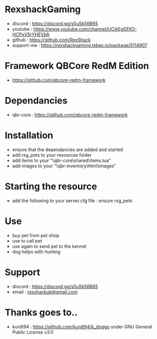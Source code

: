 # RexshackGaming
- discord : https://discord.gg/s5uSk56B65
- youtube : https://www.youtube.com/channel/UCikEgGfXO-HCPxV5rYHEVbA
- github : https://github.com/RexShack
- support-me : https://rexshackgaming.tebex.io/package/5114907

# Framework QBCore RedM Edition
- https://github.com/qbcore-redm-framework

# Dependancies
- qbr-core : https://github.com/qbcore-redm-framework

# Installation
- ensure that the dependancies are added and started
- add rsg_pets to your resources folder
- add items to your "\qbr-core\shared\items.lua"
- add images to your "\qbr-inventory\html\images"

# Starting the resource
- add the following to your server.cfg file : ensure rsg_pets

# Use
- buy pet from pet shop
- use to call pet
- use again to send pet to the kennel
- dog helps with hunting

# Support
- discord : https://discord.gg/s5uSk56B65
- email : rexshackuk@gmail.com

# Thanks goes to..
- kurdt94 : https://github.com/kurdt94/k_doggo under GNU General Public License v3.0